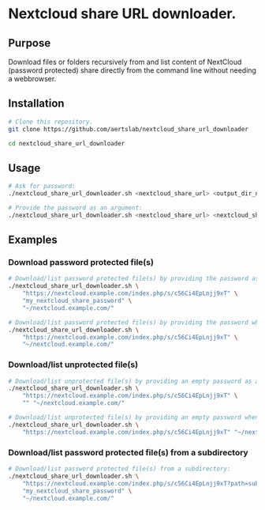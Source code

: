 # Nextcloud share URL downloader.

## Purpose

Download files or folders recursively from and list content of NextCloud (password protected) share
directly from the command line without needing a webbrowser.


## Installation

```bash
# Clone this repository.
git clone https://github.com/aertslab/nextcloud_share_url_downloader

cd nextcloud_share_url_downloader
```


## Usage

```bash
# Ask for password:
./nextcloud_share_url_downloader.sh <nextcloud_share_url> <output_dir_name>

# Provide the password as an argument:
./nextcloud_share_url_downloader.sh <nextcloud_share_url> <nextcloud_share_password> <output_dir_name>
```


## Examples

### Download password protected file(s)

```bash
# Download/list password protected file(s) by providing the password as argument:
./nextcloud_share_url_downloader.sh \
    "https://nextcloud.example.com/index.php/s/c56Ci4EpLnjj9xT" \
    "my_nextcloud_share_password" \
    "~/nextcloud.example.com/"

# Download/list password protected file(s) by providing the password when being prompted for it:
./nextcloud_share_url_downloader.sh \
    "https://nextcloud.example.com/index.php/s/c56Ci4EpLnjj9xT" \
    "~/nextcloud.example.com/"
```


### Download/list unprotected file(s)

```bash
# Download/list unprotected file(s) by providing an empty password as argument:
./nextcloud_share_url_downloader.sh \
    "https://nextcloud.example.com/index.php/s/c56Ci4EpLnjj9xT" \
    "" "~/nextcloud.example.com/"

# Download/list unprotected file(s) by providing an empty password when being prompted for it:
./nextcloud_share_url_downloader.sh \
    "https://nextcloud.example.com/index.php/s/c56Ci4EpLnjj9xT" "~/nextcloud.example.com/"
```


### Download/list password protected file(s) from a subdirectory

```bash
# Download/list password protected file(s) from a subdirectory:
./nextcloud_share_url_downloader.sh \
    "https://nextcloud.example.com/index.php/s/c56Ci4EpLnjj9xT?path=subdir" \
    "my_nextcloud_share_password" \
    "~/nextcloud.example.com/"
```

